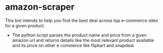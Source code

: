 # amazon-scraper
This bot intends to help you find the best deal across top e-commerce sites for a given product.

- The python script parses the product name and price from a given amazon url and returns details like the most relevant product available and its price on other e commerce like flipkart and snapdeal.
